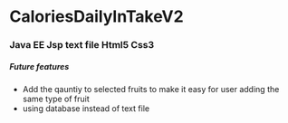 # CaloriesDailyInTakeV2
### Java EE Jsp text file Html5 Css3
##### Future features
- Add the qauntiy to selected fruits to make it easy for user adding the same type of fruit
- using database instead of text file
